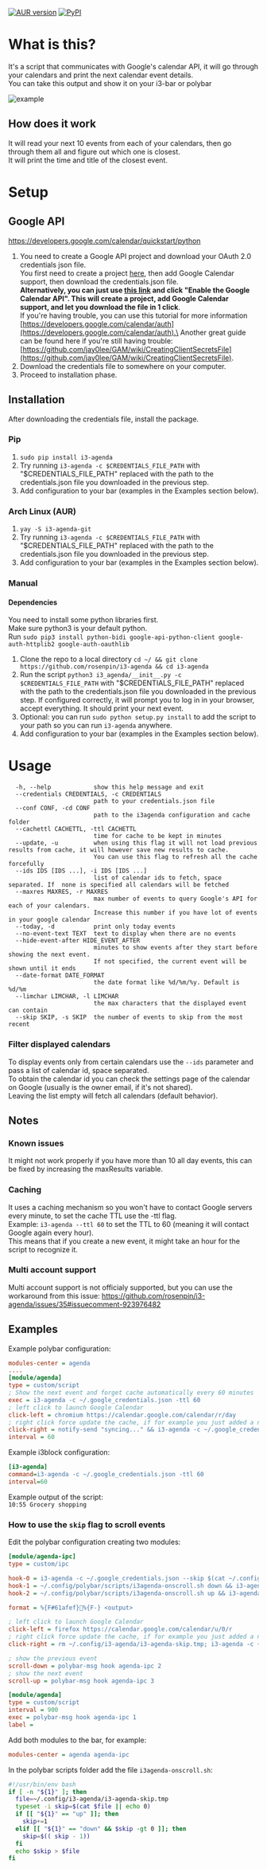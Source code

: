 [![AUR version](https://img.shields.io/aur/version/i3-agenda?style=flat-square&logo=arch-linux)](https://aur.archlinux.org/packages/i3-agenda/)
[![PyPI](https://img.shields.io/pypi/v/i3-agenda?style=flat-square&logo=python)](https://pypi.org/project/i3-agenda/)


# What is this?
It's a script that communicates with Google's calendar API, it will go through your calendars and print the next calendar event details.\
You can take this output and show it on your i3-bar or polybar

![example](https://raw.githubusercontent.com/rosenpin/i3-agenda/master/art/screenshot.png)

## How does it work
It will read your next 10 events from each of your calendars, then go through them all and figure out which one is closest.\
It will print the time and title of the closest event.

# Setup

## Google API
https://developers.google.com/calendar/quickstart/python

1. You need to create a Google API project and download your OAuth 2.0 credentials json file.\
You first need to create a project [here](https://console.developers.google.com/apis/credentials), then add Google Calendar support, then download the credentials.json file.\
**Alternatively, you can just use [this link](https://developers.google.com/calendar/quickstart/python) and click "Enable the Google Calendar API". This will create a project, add Google Calendar support, and let you download the file in 1 click**.\
If you're having trouble, you can use this tutorial for more information [https://developers.google.com/calendar/auth](https://developers.google.com/calendar/auth).\
Another great guide can be found here if you're still having trouble: [https://github.com/jay0lee/GAM/wiki/CreatingClientSecretsFile](https://github.com/jay0lee/GAM/wiki/CreatingClientSecretsFile).
2. Download the credentials file to somewhere on your computer.
3. Proceed to installation phase.

## Installation
After downloading the credentials file, install the package.

### Pip
1. `sudo pip install i3-agenda`
2. Try running `i3-agenda -c $CREDENTIALS_FILE_PATH` with "$CREDENTIALS_FILE_PATH" replaced with the path to the credentials.json file you downloaded in the previous step.
3. Add configuration to your bar (examples in the Examples section below).

### Arch Linux (AUR)
1. `yay -S i3-agenda-git`
2. Try running `i3-agenda -c $CREDENTIALS_FILE_PATH` with "$CREDENTIALS_FILE_PATH" replaced with the path to the credentials.json file you downloaded in the previous step.
3. Add configuration to your bar (examples in the Examples section below).

### Manual
#### Dependencies
You need to install some python libraries first.\
Make sure python3 is your default python.\
Run `sudo pip3 install python-bidi google-api-python-client google-auth-httplib2 google-auth-oauthlib`

1. Clone the repo to a local directory `cd ~/ && git clone https://github.com/rosenpin/i3-agenda && cd i3-agenda`
3. Run the script `python3 i3_agenda/__init__.py -c $CREDENTIALS_FILE_PATH` with "$CREDENTIALS_FILE_PATH" replaced with the path to the credentials.json file you downloaded in the previous step. If configured correctly, it will prompt you to log in in your browser, accept everything. It should print your next event.
4. Optional: you can run `sudo python setup.py install` to add the script to your path so you can run `i3-agenda` anywhere.
5. Add configuration to your bar (examples in the Examples section below).

# Usage
```
  -h, --help            show this help message and exit
  --credentials CREDENTIALS, -c CREDENTIALS
                        path to your credentials.json file
  --conf CONF, -cd CONF
                        path to the i3agenda configuration and cache folder
  --cachettl CACHETTL, -ttl CACHETTL
                        time for cache to be kept in minutes
  --update, -u          when using this flag it will not load previous results from cache, it will however save new results to cache.
                        You can use this flag to refresh all the cache forcefully
  --ids IDS [IDS ...], -i IDS [IDS ...]
                        list of calendar ids to fetch, space separated. If  none is specified all calendars will be fetched
  --maxres MAXRES, -r MAXRES
                        max number of events to query Google's API for each of your calendars.
                        Increase this number if you have lot of events in your google calendar
  --today, -d           print only today events
  --no-event-text TEXT  text to display when there are no events
  --hide-event-after HIDE_EVENT_AFTER
                        minutes to show events after they start before showing the next event.
                        If not specified, the current event will be shown until it ends
  --date-format DATE_FORMAT
                        the date format like %d/%m/%y. Default is %d/%m
  --limchar LIMCHAR, -l LIMCHAR
                        the max characters that the displayed event can contain
  --skip SKIP, -s SKIP  the number of events to skip from the most recent
```

### Filter displayed calendars
To display events only from certain calendars use the `--ids` parameter and pass a list of calendar id, space separated.\
To obtain the calendar id you can check the settings page of the calendar on Google (usually is the owner email, if it's not shared).\
Leaving the list empty will fetch all calendars (default behavior).

## Notes
### Known issues
It might not work properly if you have more than 10 all day events, this can be fixed by increasing the maxResults variable.

### Caching
It uses a caching mechanism so you won't have to contact Google servers every minute, to set the cache TTL use the -ttl flag.\
Example: `i3-agenda --ttl 60` to set the TTL to 60 (meaning it will contact Google again every hour).\
This means that if you create a new event, it might take an hour for the script to recognize it.

### Multi account support
Multi account support is not officialy supported, but you can use the workaround from this issue: https://github.com/rosenpin/i3-agenda/issues/35#issuecomment-923976482

## Examples
Example polybar configuration:
``` ini
modules-center = agenda
....
[module/agenda]
type = custom/script
; Show the next event and forget cache automatically every 60 minutes
exec = i3-agenda -c ~/.google_credentials.json -ttl 60
; left click to launch Google Calendar
click-left = chromium https://calendar.google.com/calendar/r/day
; right click force update the cache, if for example you just added a new event
click-right = notify-send "syncing..." && i3-agenda -c ~/.google_credentials.json --update && notify-send -t 2000 "sync finished"
interval = 60
```

Example i3block configuration:
```ini
[i3-agenda]
command=i3-agenda -c ~/.google_credentials.json -ttl 60
interval=60
```


Example output of the script:\
```10:55 Grocery shopping```

### How to use the `skip` flag to scroll events

Edit the polybar configuration creating two modules:

```ini
[module/agenda-ipc]
type = custom/ipc

hook-0 = i3-agenda -c ~/.google_credentials.json --skip $(cat ~/.config/i3-agenda/i3-agenda-skip.tmp || echo 0)
hook-1 = ~/.config/polybar/scripts/i3agenda-onscroll.sh down && i3-agenda -c ~/.google_credentials.json --skip $(cat ~/.config/i3-agenda/i3-agenda-skip.tmp || echo 0)
hook-2 = ~/.config/polybar/scripts/i3agenda-onscroll.sh up && i3-agenda -c ~/.google_credentials.json --skip $(cat ~/.config/i3-agenda/i3-agenda-skip.tmp || echo 0)

format = %{F#61afef}%{F-} <output>

; left click to launch Google Calendar
click-left = firefox https://calendar.google.com/calendar/u/0/r
; right click force update the cache, if for example you just added a new event
click-right = rm ~/.config/i3-agenda/i3-agenda-skip.tmp; i3-agenda -c ~/.config/i3-agenda/client_secret.json --update && notify-send "i3-agenda" "Sync completed"

; show the previous event
scroll-down = polybar-msg hook agenda-ipc 2
; show the next event
scroll-up = polybar-msg hook agenda-ipc 3

[module/agenda]
type = custom/script
interval = 900
exec = polybar-msg hook agenda-ipc 1
label =
```

Add both modules to the bar, for example:

```ini
modules-center = agenda agenda-ipc
```

In the polybar scripts folder add the file `i3agenda-onscroll.sh`:

```bash
#!/usr/bin/env bash
if [ -n "${1}" ]; then
  file=~/.config/i3-agenda/i3-agenda-skip.tmp
  typeset -i skip=$(cat $file || echo 0)
  if [[ "${1}" == "up" ]]; then
    skip+=1
  elif [[ "${1}" == "down" && $skip -gt 0 ]]; then
    skip=$(( skip - 1))
  fi
  echo $skip > $file
fi
```
